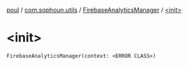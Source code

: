 [poul](../../index.md) / [com.sophoun.utils](../index.md) / [FirebaseAnalyticsManager](index.md) / [&lt;init&gt;](./-init-.md)

# &lt;init&gt;

`FirebaseAnalyticsManager(context: <ERROR CLASS>)`